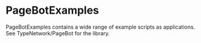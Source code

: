 # PageBotExamples
PageBotExamples contains a wide range of example scripts as applications. See TypeNetwork/PageBot for the library.
